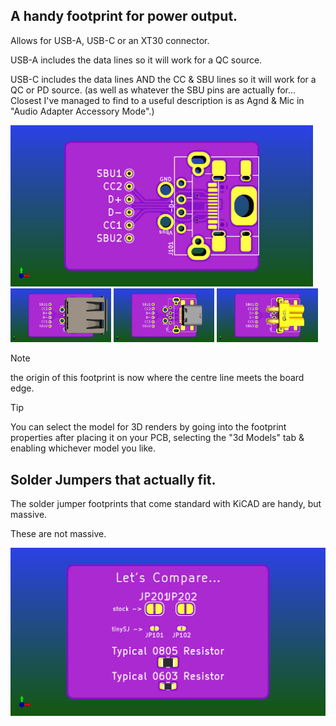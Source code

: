 ## A handy footprint for power output.

Allows for USB-A, USB-C or an XT30 connector.

USB-A includes the data lines so it will work for a QC source.

USB-C includes the data lines AND the CC & SBU lines so it will work for a QC or PD source. (as well as whatever the SBU pins are actually for... Closest I've managed to find to a useful description is as Agnd & Mic in "Audio Adapter Accessory Mode".)

<p float="middle">
  <img src="tests.png" alt="Empty Footprint" width="96%" />
  <img src="tests-USB-A.png" alt="With USB-A" width="32%" />
  <img src="tests-USB-C.png" alt="With USB-C" width="32%" /> 
  <img src="tests-XT30.png" alt="With XT30" width="32%" />
</p>

> [!NOTE]
> the origin of this footprint is now where the centre line meets the board edge.

> [!TIP]
> You can select the model for 3D renders by going into the footprint properties after placing it on your PCB, selecting the "3d Models" tab & enabling whichever model you like.

## Solder Jumpers that actually fit.

The solder jumper footprints that come standard with KiCAD are handy, but massive.

These are not massive.

![examples](TinySJ.png)
